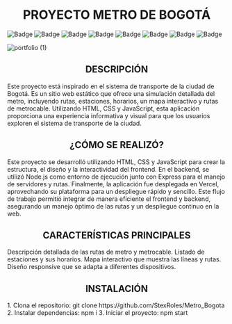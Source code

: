 <h1 align="center">PROYECTO METRO DE BOGOTÁ</h1>

![Badge](https://img.shields.io/badge/JavaScript-323330?style=for-the-badge&logo=javascript&logoColor=F7DF1E)
![Badge](https://img.shields.io/badge/Node.js-43853D?style=for-the-badge&logo=node.js&logoColor=white)
![Badge](https://img.shields.io/badge/CSS-239120?&style=for-the-badge&logo=css3&logoColor=whit)
![Badge](https://img.shields.io/badge/HTML5-E34F26?style=for-the-badge&logo=html5&logoColor=white)
![Badge](https://img.shields.io/badge/Tailwind_CSS-38B2AC?style=for-the-badge&logo=tailwind-css&logoColor=white)
![Badge](https://img.shields.io/badge/Express.js-404D59?style=for-the-badge)
![Badge](https://img.shields.io/badge/Visual_Studio_Code-0078D4?style=for-the-badge&logo=visual%20studio%20code&logoColor=white)
![Badge](https://img.shields.io/badge/website-000000?style=for-the-badge&logo=About.me&logoColor=white)

![portfolio (1)](https://github.com/user-attachments/assets/e2ca091a-1f49-4e0f-873b-57eb1b2120ef)


<h2 align="center">DESCRIPCIÓN</h2>

Este proyecto está inspirado en el sistema de transporte de la ciudad de Bogotá. Es un sitio web estático que ofrece una simulación detallada del metro, incluyendo rutas, estaciones, horarios, un mapa interactivo y rutas de metrocable. Utilizando HTML, CSS y JavaScript, esta aplicación proporciona una experiencia informativa y visual para que los usuarios exploren el sistema de transporte de la ciudad.


<h2 align="center">¿CÓMO SE REALIZÓ?</h2>
Este proyecto se desarrolló utilizando HTML, CSS y JavaScript para crear la estructura, el diseño y la interactividad del frontend. En el backend, se utilizó Node.js como entorno de ejecución junto con Express para el manejo de servidores y rutas. Finalmente, la aplicación fue desplegada en Vercel, aprovechando su plataforma para un despliegue rápido y sencillo. Este flujo de trabajo permitió integrar de manera eficiente el frontend y backend, asegurando un manejo óptimo de las rutas y un despliegue continuo en la web.

<h2 align="center">CARACTERÍSTICAS PRINCIPALES</h2>
Descripción detallada de las rutas de metro y metrocable.
Listado de estaciones y sus horarios.
Mapa interactivo que muestra las líneas y rutas.
Diseño responsive que se adapta a diferentes dispositivos.

<h2 align="center">INSTALACIÓN</h2>
1. Clona el repositorio: git clone https://github.com/StexRoles/Metro_Bogota
2. Instalar dependencias: npm i
3. Iniciar el proyecto: npm start
